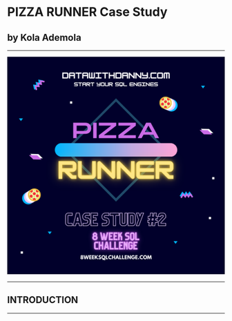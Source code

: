 # PIZZA RUNNER Case Study
## by Kola Ademola
___
![](images/pizza_runner.png)
___
## INTRODUCTION
___

